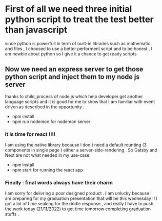 # First of all we need three initial python script to treat the test better than javascript 

since python is powerfull in term of built-in libraries such as mathematic and files , I choosed to use a better performent script
and to be honest , I am newbie about python so I give it a chance to get ready scripts

## Now we need an express server to get those python script and inject them to my node js server

thanks to child_process of node js which help developer get another language scripts and it is good for me to show that I am familiar with event driven as described in the opportunity .

- npm install 
- npm run nodemon for nodemon server

### it is time for react !!!!

I am using the native library because I don't need a default rounting (3 components in single page ) either a server-side-rendering . So Gatsby and Next are not what needed in my use-case

- npm install 
- npm start for running the react app 

### Finally : final words always have their charm

I am sorry for delivring a poor designed product . I am unlucky because I am preparing for my graduation presentation that will be this wednesday !! 
I got a lot of time seaking for the riddle response , and really I have to push the work today (21/11/2022) to get time tomorrow completing graduation stuffs .

